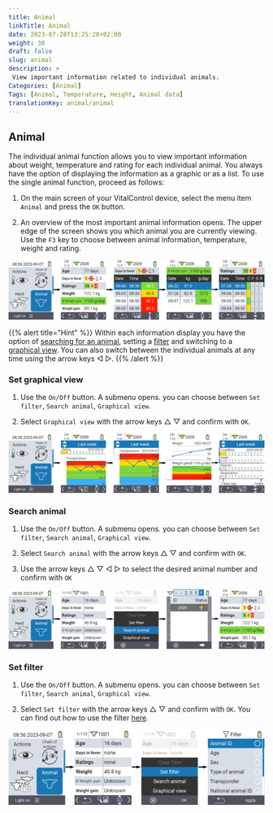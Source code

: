 ```yaml
---
title: Animal
linkTitle: Animal
date: 2023-07-28T13:25:28+02:00
weight: 30
draft: false
slug: animal
description: >
 View important information related to individual animals.
Categories: [Animal]
Tags: [Animal, Temperature, Height, Animal data]
translationKey: animal/animal
---
```

## Animal

The individual animal function allows you to view important information about weight, temperature and rating for each individual animal. You always have the option of displaying the information as a graphic or as a list. To use the single animal function, proceed as follows:

1. On the main screen of your VitalControl device, select the menu item `Animal` and press the `OK` button.

2. An overview of the most important animal information opens. The upper edge of the screen shows you which animal you are currently viewing. Use the `F3` key to choose between animal information, temperature, weight and rating.

 ![VitalControl: Menu Animal](images/list.png "Display as a list")

{{% alert title="Hint"  %}}
Within each information display you have the option of [searching for an animal](#search-animal), setting a [filter](#set-filter) and switching to a [graphical view](#set-graphical-view). 
You can also switch between the individual animals at any time using the arrow keys ◁ ▷.
{{% /alert %}}

### Set graphical view

1. Use the `On/Off` button. A submenu opens. you can choose between `Set filter`, `Search animal`, `Graphical view`.

2. Select `Graphical view` with the arrow keys △ ▽ and confirm with `OK`.

 ![VitalControl: Menu Animal](images/graphic.png "Representation as a graphic")

### Search animal

1. Use the `On/Off` button. A submenu opens. you can choose between `Set filter`, `Search animal`, `Graphical view`.

2. Select `Search animal` with the arrow keys △ ▽ and confirm with `OK`.

3. Use the arrow keys △ ▽ ◁ ▷ to select the desired animal number and confirm with `OK`

 ![VitalControl: Menu Animal](images/search.png "Search animal")

### Set filter

1. Use the `On/Off` button. A submenu opens. you can choose between `Set filter`, `Search animal`, `Graphical view`.

2. Select `Set filter` with the arrow keys △ ▽ and confirm with `OK`.
You can find out how to use the filter [here](../filter).

 ![VitalControl: Menu Animal](images/filter.png "Set filter")
